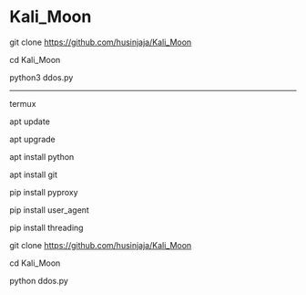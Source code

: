 # Kali_Moon


git clone https://github.com/husinjaja/Kali_Moon

cd Kali_Moon

python3 ddos.py 




___________________________________________________________________________________________________________________________________






termux 

apt update 

apt upgrade 

apt install python 

apt install git 

pip install pyproxy 

pip install user_agent 

pip install threading


git clone  https://github.com/husinjaja/Kali_Moon

cd Kali_Moon

python ddos.py 


